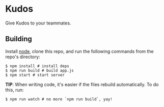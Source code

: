 # Kudos

Give Kudos to your teammates.

## Building

Install [node][], clone this repo, and run the following commands from the
repo's directory:

    $ npm install # install deps
    $ npm run build # build app.js
    $ npm start # start server

**TIP**: When writing code, it's easier if the files rebuild automatically. To
do this, run:

    $ npm run watch # no more `npm run build`, yay!

[node]: https://nodejs.org/
